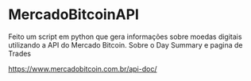 # MercadoBitcoinAPI
Feito um script em python que gera informações sobre moedas digitais utilizando a API do Mercado Bitcoin. Sobre o Day Summary e pagina de Trades

https://www.mercadobitcoin.com.br/api-doc/
